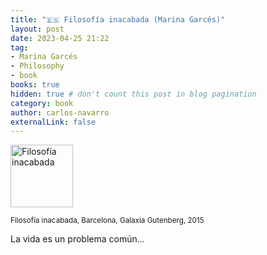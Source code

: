 ```yaml
---
title: "🇪🇸 Filosofía inacabada (Marina Garcés)"
layout: post
date: 2023-04-25 21:22
tag:
- Marina Garcés
- Philosophy
- book
books: true
hidden: true # don't count this post in blog pagination
category: book
author: carlos-navarro
externalLink: false
---
```


<a 
    href="https://www.galaxiagutenberg.com/producto/filosofia-inacabada-2">
    <img width="100"
        src="https://www.galaxiagutenberg.com/wp-content/uploads/2017/08/Cub_Filosofia-inaca192575E.jpg" 
        alt="Filosofía inacabada" />
</a>

<sub>Filosofía inacabada, Barcelona, Galaxia Gutenberg, 2015</sub>

La vida es un problema común...